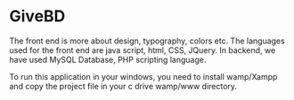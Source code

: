 # GiveBD
The front end is more about design, typography, colors etc. The languages used for the front end are java script, html, CSS, JQuery.
In backend, we have used MySQL Database, PHP scripting language.

To run this application in your windows, you need to install wamp/Xampp and copy the project file in your c drive wamp/www directory.
